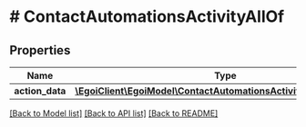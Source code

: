 # # ContactAutomationsActivityAllOf

## Properties

Name | Type | Description | Notes
------------ | ------------- | ------------- | -------------
**action_data** | [**\EgoiClient\EgoiModel\ContactAutomationsActivityAllOfActionData**](ContactAutomationsActivityAllOfActionData.md) |  | [optional]

[[Back to Model list]](../../README.md#models) [[Back to API list]](../../README.md#endpoints) [[Back to README]](../../README.md)
